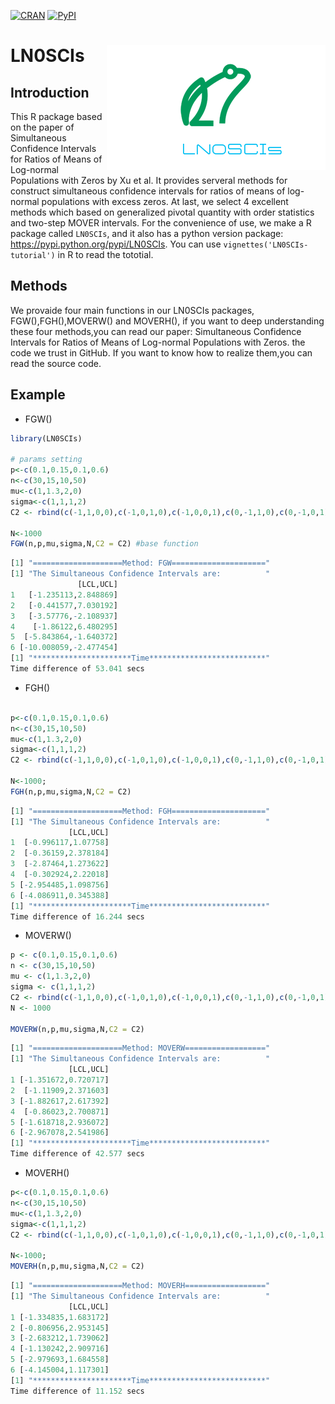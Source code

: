 
[![CRAN](https://img.shields.io/cran/v/devtools.svg)]( https://CRAN.R-project.org/package=LN0SCIs )
[![PyPI](https://img.shields.io/pypi/v/nine.svg)](https://pypi.python.org/pypi/LN0SCIs)
# LN0SCIs   <a href="https://github.com/DataXujing/"><img src="vignettes/pic/log.png" align="right" alt="logo" height="200" width="350" /></a>


## Introduction

This R package based on the paper of Simultaneous Confidence Intervals for Ratios of Means of Log-normal Populations with Zeros by Xu et al. It provides serveral methods for construct simultaneous confidence intervals for ratios of means of log-normal populations with excess zeros. At last, we select 4 excellent methods which based on generalized pivotal quantity with order statistics and two-step MOVER intervals.
For the convenience of use, we make a R package called `LN0SCIs`, and it also has a python version package: <https://pypi.python.org/pypi/LN0SCIs>. You can use `vignettes('LN0SCIs-tutorial')` in R  to read the tototial.


## Methods

We provaide four main functions in our LN0SCIs packages, FGW(),FGH(),MOVERW() and MOVERH(), if you want to  deep understanding these four methods,you can read our paper: Simultaneous Confidence Intervals for Ratios of Means of Log-normal Populations with Zeros. the code we trust in GitHub. If you want to know how to realize them,you can read the source code.


## Example

+ FGW()

```r
library(LN0SCIs)

# params setting
p<-c(0.1,0.15,0.1,0.6)
n<-c(30,15,10,50)
mu<-c(1,1.3,2,0)
sigma<-c(1,1,1,2)
C2 <- rbind(c(-1,1,0,0),c(-1,0,1,0),c(-1,0,0,1),c(0,-1,1,0),c(0,-1,0,1),c(0,0,-1,1))

N<-1000
FGW(n,p,mu,sigma,N,C2 = C2) #base function
```

```r
[1] "====================Method: FGW====================="
[1] "The Simultaneous Confidence Intervals are:          "
               [LCL,UCL]
1   [-1.235113,2.848869]
2   [-0.441577,7.030192]
3   [-3.57776,-2.108937]
4    [-1.86122,6.480295]
5  [-5.843864,-1.640372]
6 [-10.008059,-2.477454]
[1] "**********************Time**************************"
Time difference of 53.041 secs
```
+ FGH()


```r

p<-c(0.1,0.15,0.1,0.6)
n<-c(30,15,10,50)
mu<-c(1,1.3,2,0)
sigma<-c(1,1,1,2)
C2 <- rbind(c(-1,1,0,0),c(-1,0,1,0),c(-1,0,0,1),c(0,-1,1,0),c(0,-1,0,1),c(0,0,-1,1))

N<-1000;
FGH(n,p,mu,sigma,N,C2 = C2)
```

```r
[1] "====================Method: FGH====================="
[1] "The Simultaneous Confidence Intervals are:          "
             [LCL,UCL]
1  [-0.996117,1.07758]
2  [-0.36159,2.378184]
3  [-2.87464,1.273622]
4  [-0.302924,2.22018]
5 [-2.954485,1.098756]
6 [-4.086911,0.345388]
[1] "**********************Time**************************"
Time difference of 16.244 secs
```

+ MOVERW()

```r
p <- c(0.1,0.15,0.1,0.6)
n <- c(30,15,10,50)
mu <- c(1,1.3,2,0)
sigma <- c(1,1,1,2)
C2 <- rbind(c(-1,1,0,0),c(-1,0,1,0),c(-1,0,0,1),c(0,-1,1,0),c(0,-1,0,1),c(0,0,-1,1))
N <- 1000

MOVERW(n,p,mu,sigma,N,C2 = C2)
```

```r
[1] "====================Method: MOVERW=================="
[1] "The Simultaneous Confidence Intervals are:          "
             [LCL,UCL]
1 [-1.351672,0.720717]
2  [-1.11909,2.371603]
3 [-1.882617,2.617392]
4  [-0.86023,2.700871]
5 [-1.618718,2.936072]
6 [-2.967078,2.541986]
[1] "**********************Time**************************"
Time difference of 42.577 secs
```

+ MOVERH()

```r
p<-c(0.1,0.15,0.1,0.6)
n<-c(30,15,10,50)
mu<-c(1,1.3,2,0)
sigma<-c(1,1,1,2)
C2 <- rbind(c(-1,1,0,0),c(-1,0,1,0),c(-1,0,0,1),c(0,-1,1,0),c(0,-1,0,1),c(0,0,-1,1))

N<-1000;
MOVERH(n,p,mu,sigma,N,C2 = C2)
```

```r
[1] "====================Method: MOVERH=================="
[1] "The Simultaneous Confidence Intervals are:          "
             [LCL,UCL]
1 [-1.334835,1.683172]
2 [-0.806956,2.953145]
3 [-2.683212,1.739062]
4 [-1.130242,2.909716]
5 [-2.979693,1.684558]
6 [-4.145004,1.117301]
[1] "**********************Time**************************"
Time difference of 11.152 secs
```



